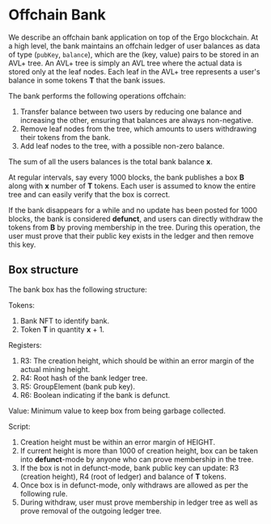 # Offchain Bank

We describe an offchain bank application on top of the Ergo blockchain. At a high level, the bank maintains an offchain ledger 
of user balances as data of type (`pubKey`, `balance`), which are the (key, value) pairs to be stored in an AVL+ tree. 
An AVL+ tree is simply an AVL tree where the actual data is stored only at the leaf nodes. 
Each leaf in the AVL+ tree represents a user's balance in some tokens **T** that the bank issues.  

The bank performs the following operations offchain:
1. Transfer balance between two users by reducing one balance and increasing the other, ensuring that balances are always non-negative.
2. Remove leaf nodes from the tree, which amounts to users withdrawing their tokens from the bank. 
3. Add leaf nodes to the tree, with a possible non-zero balance. 

The sum of all the users balances is the total bank balance **x**.

At regular intervals, say every 1000 blocks, the bank publishes a box **B** along with **x** number of **T** tokens.
Each user is assumed to know the entire tree and can easily verify that the box is correct. 

If the bank disappears for a while and no update has been posted for 1000 blocks, the bank is considered **defunct**, and users
can directly withdraw the tokens from **B** by proving membership in the tree. 
During this operation, the user must prove that their public key exists in the ledger and then remove this key.

## Box structure

The bank box has the following structure:

Tokens:
1. Bank NFT to identify bank.
2. Token **T** in quantity **x** + 1.

Registers:
1. R3: The creation height, which should be within an error margin of the actual mining height.
2. R4: Root hash of the bank ledger tree. 
3. R5: GroupElement (bank pub key).
4. R6: Boolean indicating if the bank is defunct.

Value: 
Minimum value to keep box from being garbage collected.

Script:
1. Creation height must be within an error margin of HEIGHT.
2. If current height is more than 1000 of creation height, box can be taken into **defunct**-mode by anyone who can prove membership in the tree. 
3. If the box is not in defunct-mode, bank public key can update: R3 (creation height), R4 (root of ledger) and balance of **T** tokens.
5. Once box is in defunct-mode, only withdraws are allowed as per the following rule.
4. During withdraw, user must prove membership in ledger tree as well as prove removal of the outgoing ledger tree.






